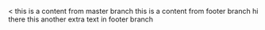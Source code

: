 <
this is a content from master branch 
this is a content from footer branch 
hi there
this another extra text in footer branch 